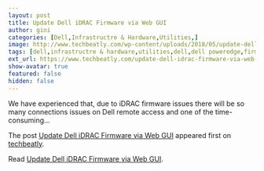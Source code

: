 ```yaml
---
layout: post
title: Update Dell iDRAC Firmware via Web GUI
author: gini
categories: [Dell,Infrastructre & Hardware,Utilities,]
image: http://www.techbeatly.com/wp-content/uploads/2018/05/update-dell-idrac-firmware-via-web-gui-6.png
tags: [dell,infrastructre & hardware,utilities,dell,dell poweredge,firmware,flashing,idrac,upgrade,]
ext_url: https://www.techbeatly.com/update-dell-idrac-firmware-via-web-gui/
show-avatar: true
featured: false
hidden: false
---
```


<p>We have experienced that, due to iDRAC firmware issues there will be so many connections issues on Dell remote access and one of the time-consuming&#46;&#46;&#46;</p>
<p>The post <a href="https://www.techbeatly.com/update-dell-idrac-firmware-via-web-gui/" rel="nofollow">Update Dell iDRAC Firmware via Web GUI</a> appeared first on <a href="https://www.techbeatly.com" rel="nofollow">techbeatly</a>.</p>

Read [Update Dell iDRAC Firmware via Web GUI](https://www.techbeatly.com/update-dell-idrac-firmware-via-web-gui/).